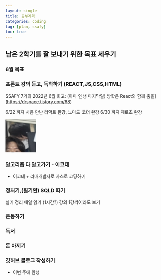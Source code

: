 ```yaml
---
layout: single
title: 공부계획
categories: coding
tag: [plan, ssafy]
toc: true
---
```


## 남은 2학기를 잘 보내기 위한 목표 세우기

### 6월 목표

### 프론트 강의 듣고, 독학하기 (REACT,JS,CSS,HTML)

SSAFY 7기의 2022년 6월 회고: (아마 인생 마지막일) 방학은 React와 함께 춤을](https://drspace.tistory.com/68)

6/22 까지 처음 만난 리액트 완강, 노마드 코더 완강
6/30 까지 제로초 완강

![스크린샷 2023-06-12 오후 4.24.39.png](/images/2023-06-12-goal/a55638d967b98e1612fa9bab007efdc453e95442.png)

### 알고리즘 다 알고가기 - 이코테

- 이코테 + 라매개발자로 자스로 코딩하기

### 정처기,(필기완) SQLD 따기

실기 정리 매일 읽기 (1시간?) 강의 1강씩이라도 보기

### 운동하기

### 독서

### 돈 아끼기

### 깃허브 블로그 작성하기

- 이번 주에 완성
